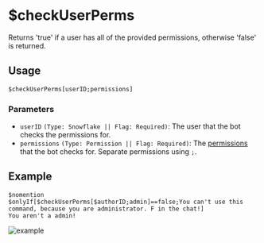# $checkUserPerms
Returns 'true' if a user has all of the provided permissions, otherwise 'false' is returned.

## Usage
```
$checkUserPerms[userID;permissions]
```

### Parameters
- `userID` `(Type: Snowflake || Flag: Required)`: The user that the bot checks the permissions for.
- `permissions` `(Type: Permission || Flag: Required)`: The [permissions](../resources/permissions.md) that the bot checks for. Separate permissions using `;`.

## Example
```
$nomention
$onlyIf[$checkUserPerms[$authorID;admin]==false;You can't use this command, because you are administrator. F in the chat!] 
You aren't a admin!
```
![example](https://user-images.githubusercontent.com/69215413/122832238-10594280-d2b9-11eb-9f79-a19f2f328239.png)
